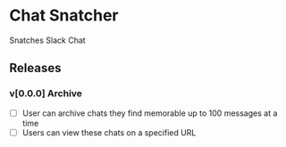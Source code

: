 # Chat Snatcher

Snatches Slack Chat


## Releases

### v[0.0.0] Archive

- [ ] User can archive chats they find memorable up to 100 messages at a time
- [ ] Users can view these chats on a specified URL
